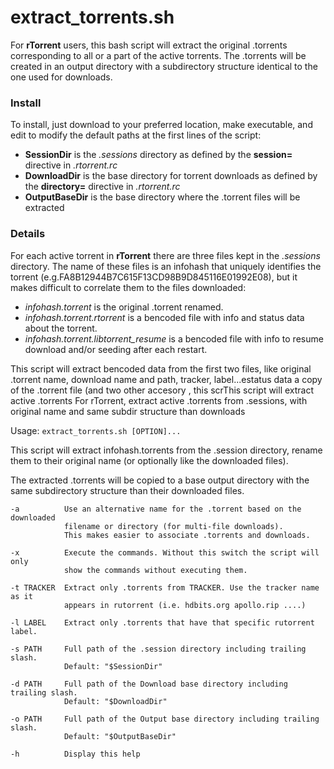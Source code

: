 # extract_torrents.sh

For **rTorrent** users, this bash script will extract the original .torrents corresponding to all or a part of the active torrents. The .torrents will be created in an output directory with a subdirectory structure identical to the one used for downloads.

### Install

To install, just download to your preferred location, make executable, and edit to modify the default paths at the first lines of the script:
* **SessionDir** is the *.sessions* directory as defined by the **session=** directive in *.rtorrent.rc*
* **DownloadDir** is the base directory for torrent downloads as defined by the **directory=** directive in *.rtorrent.rc*
* **OutputBaseDir** is the base directory where the .torrent files will be extracted

### Details

For each active torrent in **rTorrent** there are three files kept in the *.sessions* directory. The name of these files is an infohash that uniquely identifies the torrent (e.g.FA8B12944B7C615F13CD98B9D845116E01992E08), but it makes difficult to correlate them to the files downloaded:

* _infohash.torrent_ is the original .torrent renamed.
* _infohash.torrent.rtorrent_ is a bencoded file with info and status data about the torrent.
* _infohash.torrent.libtorrent_resume_ is a bencoded file with info to resume download and/or seeding after each restart.

This script will extract bencoded data from the first two files, like original .torrent name, download name and path, tracker, label...estatus data a copy of the .torrent file (and two other accesory  , this scrThis script will extract active .torrents For rTorrent, extract active .torrents from .sessions, with original name and same subdir structure than downloads

Usage: `extract_torrents.sh [OPTION]...`

This script will extract infohash.torrents from the .session directory, rename
them to their original name (or optionally like the downloaded files). 

The extracted .torrents will be copied to a base output directory with the same
subdirectory structure than their downloaded files.

    -a          Use an alternative name for the .torrent based on the downloaded
                filename or directory (for multi-file downloads).
                This makes easier to associate .torrents and downloads. 
              
    -x          Execute the commands. Without this switch the script will only
                show the commands without executing them.  
              
    -t TRACKER  Extract only .torrents from TRACKER. Use the tracker name as it
                appears in rutorrent (i.e. hdbits.org apollo.rip ....)
              
    -l LABEL    Extract only .torrents that have that specific rutorrent label.
  
    -s PATH     Full path of the .session directory including trailing slash.
                Default: "$SessionDir"
              
    -d PATH     Full path of the Download base directory including trailing slash.
                Default: "$DownloadDir"
              
    -o PATH     Full path of the Output base directory including trailing slash.
                Default: "$OutputBaseDir"
              
    -h          Display this help
